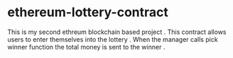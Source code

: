 # ethereum-lottery-contract
This is my second ethreum blockchain based project . This contract allows users to enter themselves into the lottery . When the manager calls pick winner function the total money is sent to the winner . 
